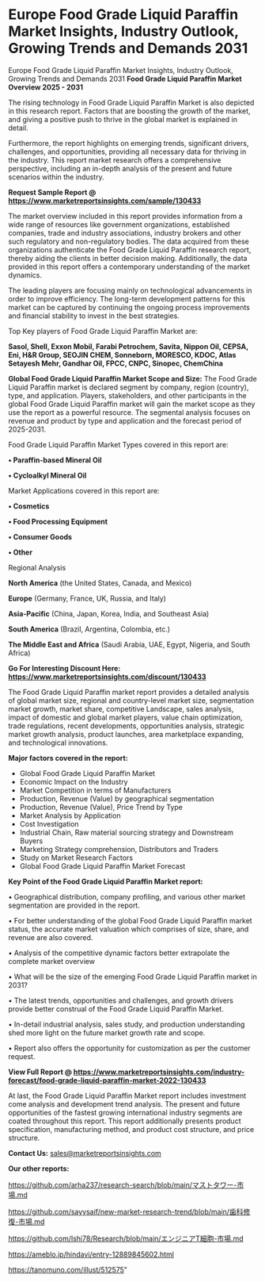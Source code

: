 # Europe Food Grade Liquid Paraffin Market Insights, Industry Outlook, Growing Trends and Demands 2031
 Europe Food Grade Liquid Paraffin Market Insights, Industry Outlook, Growing Trends and Demands 2031
<Strong> Food Grade Liquid Paraffin Market Overview 2025 - 2031</strong>

The rising technology in Food Grade Liquid Paraffin Market is also depicted in this research report. Factors that are boosting the growth of the market, and giving a positive push to thrive in the global market is explained in detail.

Furthermore, the report highlights on emerging trends, significant drivers, challenges, and opportunities, providing all necessary data for thriving in the industry. This report market research offers a comprehensive perspective, including an in-depth analysis of the present and future scenarios within the industry.

<strong>Request Sample Report @ <a href=https://www.marketreportsinsights.com/sample/130433>https://www.marketreportsinsights.com/sample/130433</a></strong>

The market overview included in this report provides information from a wide range of resources like government organizations, established companies, trade and industry associations, industry brokers and other such regulatory and non-regulatory bodies. The data acquired from these organizations authenticate the Food Grade Liquid Paraffin research report, thereby aiding the clients in better decision making. Additionally, the data provided in this report offers a contemporary understanding of the market dynamics.

The leading players are focusing mainly on technological advancements in order to improve efficiency. The long-term development patterns for this market can be captured by continuing the ongoing process improvements and financial stability to invest in the best strategies.

Top Key players of Food Grade Liquid Paraffin Market are:

<strong>Sasol, Shell, Exxon Mobil, Farabi Petrochem, Savita, Nippon Oil, CEPSA, Eni, H&R Group, SEOJIN CHEM, Sonneborn, MORESCO, KDOC, Atlas Setayesh Mehr, Gandhar Oil, FPCC, CNPC, Sinopec, ChemChina</strong>

<strong><b>Global Food Grade Liquid Paraffin Market Scope and Size:</b></strong>
The Food Grade Liquid Paraffin market is declared segment by company, region (country), type, and application. Players, stakeholders, and other participants in the global Food Grade Liquid Paraffin market will gain the market scope as they use the report as a powerful resource. The segmental analysis focuses on revenue and product by type and application and the forecast period of 2025-2031.

Food Grade Liquid Paraffin Market Types covered in this report are:

<strong>• Paraffin-based Mineral Oil

• Cycloalkyl Mineral Oil</strong>

Market Applications covered in this report are:

<strong>• Cosmetics

• Food Processing Equipment

• Consumer Goods

• Other</strong> 

Regional Analysis

<strong>North America</strong> (the United States, Canada, and Mexico)

<strong>Europe</strong> (Germany, France, UK, Russia, and Italy)

<strong>Asia-Pacific</strong> (China, Japan, Korea, India, and Southeast Asia)

<strong>South America</strong> (Brazil, Argentina, Colombia, etc.)

<strong>The Middle East and Africa</strong> (Saudi Arabia, UAE, Egypt, Nigeria, and South Africa)

<strong>Go For Interesting Discount Here: <a href=https://www.marketreportsinsights.com/discount/130433>https://www.marketreportsinsights.com/discount/130433</a></strong>

The Food Grade Liquid Paraffin market report provides a detailed analysis of global market size, regional and country-level market size, segmentation market growth, market share, competitive Landscape, sales analysis, impact of domestic and global market players, value chain optimization, trade regulations, recent developments, opportunities analysis, strategic market growth analysis, product launches, area marketplace expanding, and technological innovations.

<strong><b>Major factors covered in the report:</b></strong>
<ul>
  <li>Global Food Grade Liquid Paraffin Market </li>
  <li>Economic Impact on the Industry</li>
  <li>Market Competition in terms of Manufacturers</li>
  <li>Production, Revenue (Value) by geographical segmentation</li>
  <li>Production, Revenue (Value), Price Trend by Type</li>
  <li>Market Analysis by Application</li>
  <li>Cost Investigation</li>
  <li>Industrial Chain, Raw material sourcing strategy and Downstream Buyers</li>
  <li>Marketing Strategy comprehension, Distributors and Traders</li>
  <li>Study on Market Research Factors</li>
  <li>Global Food Grade Liquid Paraffin Market Forecast</li>
</ul>

<strong><b>Key Point of the Food Grade Liquid Paraffin Market report:</b></strong>

• Geographical distribution, company profiling, and various other market segmentation are provided in the report.

• For better understanding of the global Food Grade Liquid Paraffin market status, the accurate market valuation which comprises of size, share, and revenue are also covered.

• Analysis of the competitive dynamic factors better extrapolate the complete market overview

• What will be the size of the emerging Food Grade Liquid Paraffin market in 2031?

• The latest trends, opportunities and challenges, and growth drivers provide better construal of the Food Grade Liquid Paraffin Market.

• In-detail industrial analysis, sales study, and production understanding shed more light on the future market growth rate and scope.

• Report also offers the opportunity for customization as per the customer request.

<strong><b>View Full Report @ <a href=https://www.marketreportsinsights.com/industry-forecast/food-grade-liquid-paraffin-market-2022-130433>https://www.marketreportsinsights.com/industry-forecast/food-grade-liquid-paraffin-market-2022-130433</a></b></strong>


At last, the Food Grade Liquid Paraffin Market report includes investment come analysis and development trend analysis. The present and future opportunities of the fastest growing international industry segments are coated throughout this report. This report additionally presents product specification, manufacturing method, and product cost structure, and price structure.

<strong>Contact Us:</strong>
sales@marketreportsinsights.com

<strong>Our other reports:</strong>

<a href=https://github.com/arha237/research-search/blob/main/マストタワー-市場.md>https://github.com/arha237/research-search/blob/main/マストタワー-市場.md</a>

<a href=https://github.com/sayysaif/new-market-research-trend/blob/main/歯科修復-市場.md>https://github.com/sayysaif/new-market-research-trend/blob/main/歯科修復-市場.md</a>

<a href=https://github.com/Ishi78/Research/blob/main/エンジニアT細胞-市場.md>https://github.com/Ishi78/Research/blob/main/エンジニアT細胞-市場.md</a>

<a href=https://ameblo.jp/hindavi/entry-12889845602.html>https://ameblo.jp/hindavi/entry-12889845602.html</a>

<a href=https://tanomuno.com/illust/512575>https://tanomuno.com/illust/512575</a>"
